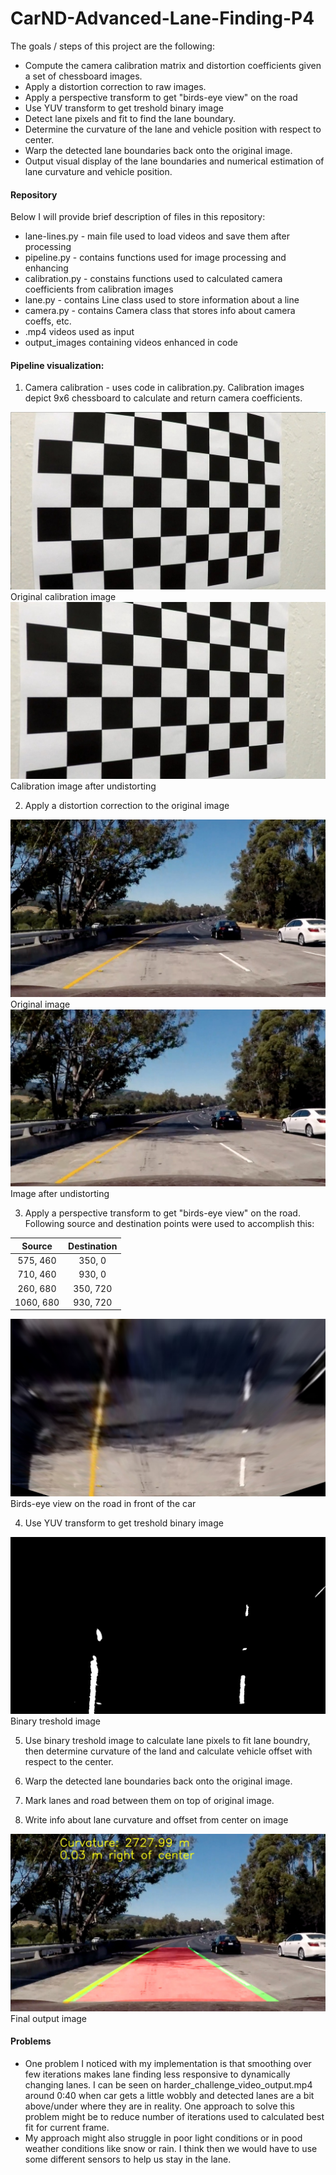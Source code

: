 # CarND-Advanced-Lane-Finding-P4


The goals / steps of this project are the following:

* Compute the camera calibration matrix and distortion coefficients given a set of chessboard images.
* Apply a distortion correction to raw images.
* Apply a perspective transform to get "birds-eye view" on the road
* Use YUV transform to get treshold binary image
* Detect lane pixels and fit to find the lane boundary.
* Determine the curvature of the lane and vehicle position with respect to center.
* Warp the detected lane boundaries back onto the original image.
* Output visual display of the lane boundaries and numerical estimation of lane curvature and vehicle position.



#### Repository 

Below I will provide brief description of files in this repository:
* lane-lines.py - main file used to load videos and save them after processing
* pipeline.py - contains functions used for image processing and enhancing
* calibration.py - constains functions used to calculated camera coefficients from calibration images
* lane.py - contains Line class used to store information about a line
* camera.py - contains Camera class that stores info about camera coeffs, etc.
* .mp4 videos used as input
* output_images containing videos enhanced in code


#### Pipeline visualization:

1. Camera calibration - uses code in calibration.py. Calibration images depict 9x6 chessboard to calculate and return camera coefficients.

![alt text](./camera_calibration/calibration5.jpg) Original calibration image
![alt text](./example_images/cal15_undistorted.jpg) Calibration image after undistorting

2. Apply a distortion correction to the original image

![alt text](./test_images/test5.jpg) Original image
![alt text](./example_images/test5_undistorted.jpg) Image after undistorting

3. Apply a perspective transform to get "birds-eye view" on the road.
Following source and destination points were used to accomplish this:

| Source        | Destination   | 
|:-------------:|:-------------:| 
| 575, 460      | 350, 0        | 
| 710, 460      | 930, 0        |
| 260, 680      | 350, 720      |
| 1060, 680     | 930, 720      |

![alt text](./example_images/test5_aerial_view.jpg) Birds-eye view on the road in front of the car

4. Use YUV transform to get treshold binary image

![alt text](./example_images/test5_binary.jpg) Binary treshold image

5. Use binary treshold image to calculate lane pixels to fit lane boundry, then determine curvature of the land and calculate vehicle offset with respect to the center.

6. Warp the detected lane boundaries back onto the original image.

7. Mark lanes and road between them on top of original image.

8. Write info about lane curvature and offset from center on image

![alt text](./example_images/test5_result.jpg) Final output image



#### Problems

* One problem I noticed with my implementation is that smoothing over few iterations makes lane finding less responsive to dynamically changing lanes. I can be seen on harder_challenge_video_output.mp4 around 0:40 when car gets a little wobbly and detected lanes are a bit above/under where they are in reality. One approach to solve this problem might be to reduce number of iterations used to calculated best fit for current frame. 
* My approach might also struggle in poor light conditions or in pood weather conditions like snow or rain. I think then we would have to use some different sensors to help us stay in the lane.
